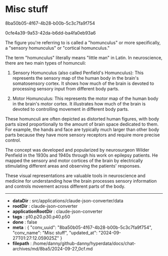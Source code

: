 # Misc stuff

8ba50b05-4f67-4b28-b00b-5c3c7fa9f754

0cfe4a39-9a53-42da-b6dd-ba4fa0eb93a6

 The figure you're referring to is called a "homunculus" or more specifically, a "sensory homunculus" or "cortical homunculus."

The term "homunculus" literally means "little man" in Latin. In neuroscience, there are two main types of homunculi:

1. Sensory Homunculus (also called Penfield's Homunculus):
   This represents the sensory map of the human body in the brain's somatosensory cortex. It shows how much of the brain is devoted to processing sensory input from different body parts.

2. Motor Homunculus:
   This represents the motor map of the human body in the brain's motor cortex. It illustrates how much of the brain is devoted to controlling movement in different body parts.

These homunculi are often depicted as distorted human figures, with body parts sized proportionally to the amount of brain space dedicated to them. For example, the hands and face are typically much larger than other body parts because they have more sensory receptors and require more precise control.

The concept was developed and popularized by neurosurgeon Wilder Penfield in the 1930s and 1940s through his work on epilepsy patients. He mapped the sensory and motor cortices of the brain by electrically stimulating different areas and observing the patients' responses.

These visual representations are valuable tools in neuroscience and medicine for understanding how the brain processes sensory information and controls movement across different parts of the body.

---

* **dataDir** : src/applications/claude-json-converter/data
* **rootDir** : claude-json-converter
* **applicationRootDir** : claude-json-converter
* **tags** : p10.p20.p30.p40.p50
* **done** : false
* **meta** : {
  "conv_uuid": "8ba50b05-4f67-4b28-b00b-5c3c7fa9f754",
  "conv_name": "Misc stuff",
  "updated_at": "2024-09-27T01:27:12.059025Z"
}
* **filepath** : /home/danny/github-danny/hyperdata/docs/chat-archives/md/8ba5/2024-09-27_0cf.md